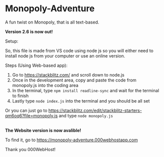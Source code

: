 # Monopoly-Adventure
A fun twist on Monopoly, that is all text-based.

<strong>Version 2.6 is now out!</strong>

Setup:

So, this file is made from VS code using node js so you will either need to install node js from your computer or use an online version.

Steps (Using Web-based app):

1. Go to https://stackblitz.com/ and scroll down to node.js
2. Once in the development area, copy and paste the code from monopoly.js into the coding area
3. In the terminal, type <code>npm install readline-sync</code> and wait for the terminal to finish
4. Lastly type <code>node index.js</code> into the terminal and you should be all set

Or you can just go to https://stackblitz.com/edit/stackblitz-starters-qm6oq6?file=monopoly.js and type <code>node monopoly.js</code>

<br>
<strong>The Website version is now avalible!</strong>

To find it, go to https://monopoly-adventure.000webhostapp.com

Thank you 000WebHost!
